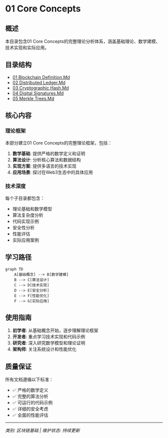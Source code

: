 # 01 Core Concepts

## 概述

本目录包含01 Core Concepts的完整理论分析体系，涵盖基础理论、数学建模、技术实现和实际应用。

## 目录结构

- [01 Blockchain Definition.Md](01_Blockchain_Definition.md/README.md)
- [02 Distributed Ledger.Md](02_Distributed_Ledger.md/README.md)
- [03 Cryptographic Hash.Md](03_Cryptographic_Hash.md/README.md)
- [04 Digital Signatures.Md](04_Digital_Signatures.md/README.md)
- [05 Merkle Trees.Md](05_Merkle_Trees.md/README.md)

## 核心内容

### 理论框架

本部分建立01 Core Concepts的完整理论框架，包括：

1. **数学基础**: 提供严格的数学定义和证明
2. **算法设计**: 分析核心算法和数据结构
3. **实现方案**: 提供多语言的技术实现
4. **应用场景**: 探讨在Web3生态中的具体应用

### 技术深度

每个子目录都包含：
- 理论基础和数学模型
- 算法复杂度分析
- 代码实现示例
- 安全性分析
- 性能评估
- 实际应用案例

## 学习路径

```mermaid
graph TD
    A[基础概念] --> B[数学建模]
    B --> C[算法设计]
    C --> D[技术实现]
    D --> E[安全分析]
    E --> F[性能优化]
    F --> G[实际应用]
```

## 使用指南

1. **初学者**: 从基础概念开始，逐步理解理论框架
2. **开发者**: 重点学习技术实现和代码示例
3. **研究者**: 深入研究数学模型和理论证明
4. **架构师**: 关注系统设计和性能优化

## 质量保证

所有文档遵循以下标准：
- ✅ 严格的数学定义
- ✅ 完整的算法分析
- ✅ 可运行的代码示例
- ✅ 详细的安全考虑
- ✅ 全面的性能评估

---

*类别: 区块链基础 | 维护状态: 持续更新*
